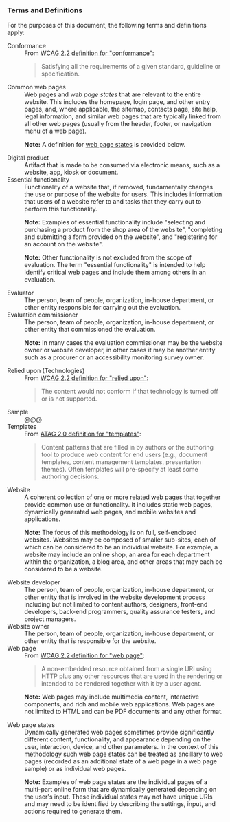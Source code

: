 ### Terms and Definitions

For the purposes of this document, the following terms and definitions apply:

<dl>
<dt id="conformance">Conformance</dt>
<dd>From <a href="https://www.w3.org/TR/WCAG/#dfn-conform">WCAG 2.2 definition for "conformance"</a>:  
<blockquote>Satisfying all the requirements of a given standard, guideline or specification.</blockquote></dd>

<dt id="common">Common web pages</dt>
<dd>Web pages and <em>web page states</em> that are relevant to the entire website. This includes the homepage, login page, and other entry pages, and, where applicable, the sitemap, contacts page, site help, legal information, and similar web pages that are typically linked from all other web pages (usually from the header, footer, or navigation menu of a web page).

**Note:** A definition for [web page states](#states) is provided below.</dd>

<dt id="product">Digital product</dt>
<dd>Artifact that is made to be consumed via electronic means, such as a website, app, kiosk or document.</dd>

<dt id="functionality">Essential functionality</dt>
<dd>Functionality of a website that, if removed, fundamentally changes the use or purpose of the website for users. This includes information that users of a website refer to and tasks that they carry out to perform this functionality.

**Note:** Examples of essential functionality include "selecting and purchasing a product from the shop area of the website", "completing and submitting a form provided on the website", and "registering for an account on the website".

**Note:** Other functionality is not excluded from the scope of evaluation. The term "essential functionality" is intended to help identify critical web pages and include them among others in an evaluation.</dd>

<dt id="evaluator">Evaluator</dt>
<dd>The person, team of people, organization, in-house department, or other entity responsible for carrying out the evaluation.</dd>

<dt id="commissioner">Evaluation commissioner</dt>
<dd>The person, team of people, organization, in-house department, or other entity that commissioned the evaluation.

**Note:** In many cases the evaluation commissioner may be the website owner or website developer, in other cases it may be another entity such as a procurer or an accessibility monitoring survey owner.</dd>

<dt id="relied">Relied upon (Technologies)</dt>

<dd>From <a href="https://www.w3.org/TR/WCAG22/#dfn-reliedupon">WCAG 2.2 definition for "relied upon"</a>:  
<blockquote>The content would not conform if that technology is turned off or is not supported.</blockquote></dd>

<dt id="sample">Sample</dt>

<dd>@@@</dd>

<dt id="template">Templates</dt>

<dd>From <a href="https://www.w3.org/TR/ATAG20/#def-Template">ATAG 2.0 definition for "templates"</a>:  
<blockquote>Content patterns that are filled in by authors or the authoring tool to produce web content for end users (e.g., document templates, content management templates, presentation themes). Often templates will pre-specify at least some authoring decisions.</blockquote></dd>

<dt id="website">Website</dt>
<dd>A coherent collection of one or more related web pages that together provide common use or functionality. It includes static web pages, dynamically generated web pages, and mobile websites and applications.

**Note:** The focus of this methodology is on full, self-enclosed websites. Websites may be composed of smaller sub-sites, each of which can be considered to be an individual website. For example, a website may include an online shop, an area for each department within the organization, a blog area, and other areas that may each be considered to be a website.</dd>

<dt id="developer">Website developer</dt>
<dd>The person, team of people, organization, in-house department, or other entity that is involved in the website development process including but not limited to content authors, designers, front-end developers, back-end programmers, quality assurance testers, and project managers.</dd>

<dt id="owner">Website owner</dt>
<dd>The person, team of people, organization, in-house department, or other entity that is responsible for the website.</dd>

<dt id="webpage">Web page</dt>
<dd>From <a href="https://www.w3.org/TR/WCAG22/#dfn-webpage">WCAG 2.2 definition for "web page"</a>:  
<blockquote>A non-embedded resource obtained from a single URI using HTTP plus any other resources that are used in the rendering or intended to be rendered together with it by a user agent.</blockquote>

**Note:** Web pages may include multimedia content, interactive components, and rich and mobile web applications. Web pages are not limited to HTML and can be PDF documents and any other format.</dd>

<dt id="states">Web page states</dt>
<dd>Dynamically generated web pages sometimes provide significantly different content, functionality, and appearance depending on the user, interaction, device, and other parameters. In the context of this methodology such web page states can be treated as ancillary to web pages (recorded as an additional state of a web page in a web page sample) or as individual web pages.

**Note:** Examples of web page states are the individual pages of a multi-part online form that are dynamically generated depending on the user's input. These individual states may not have unique URIs and may need to be identified by describing the settings, input, and actions required to generate them.</dd>
</dl>